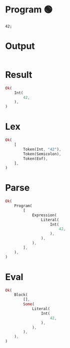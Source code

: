 # Program 🟢

```rustleaf
42;
```

# Output

```

```

# Result

```rust
Ok(
    Int(
        42,
    ),
)
```

# Lex

```rust
Ok(
    [
        Token(Int, "42"),
        Token(Semicolon),
        Token(Eof),
    ],
)
```

# Parse

```rust
Ok(
    Program(
        [
            Expression(
                Literal(
                    Int(
                        42,
                    ),
                ),
            ),
        ],
    ),
)
```

# Eval

```rust
Ok(
    Block(
        [],
        Some(
            Literal(
                Int(
                    42,
                ),
            ),
        ),
    ),
)
```
